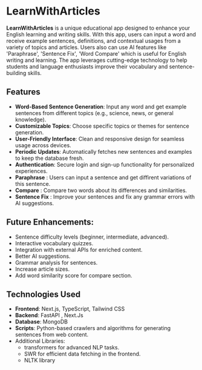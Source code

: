 # LearnWithArticles
**LearnWithArticles** is a unique educational app designed to enhance your English learning and writing skills. With this app, users can input a word and receive example sentences, definitions, and contextual usages from a variety of topics and articles. Users also can use AI features like 'Paraphrase', 'Sentence Fix', 'Word Compare' which is useful for English writing and learning. The app leverages cutting-edge technology to help students and language enthusiasts improve their vocabulary and sentence-building skills.

## Features
* **Word-Based Sentence Generation**: Input any word and get example sentences from different topics (e.g., science, news, or general knowledge).
* **Customizable Topics**: Choose specific topics or themes for sentence generation.
* **User-Friendly Interface**: Clean and responsive design for seamless usage across devices.
* **Periodic Updates**: Automatically fetches new sentences and examples to keep the database fresh.
* **Authentication**: Secure login and sign-up functionality for personalized experiences.
* **Paraphrase** : Users can input a sentence and get diffirent variations of this sentence.
* **Compare** : Compare two words about its differences and similarities.
* **Sentence Fix** : Improve your sentences and fix any grammar errors with AI suggestions.

## Future Enhancements:
* Sentence difficulty levels (beginner, intermediate, advanced).
* Interactive vocabulary quizzes.
* Integration with external APIs for enriched content.
* Better AI suggestions.
* Grammar analysis for sentences.
* Increase article sizes.
* Add word similarity score for compare section.
  
## Technologies Used
* **Frontend**: Next.js, TypeScript, Tailwind CSS
* **Backend**: FastAPI , Next.Js
* **Database**: MongoDB
* **Scripts**: Python-based crawlers and algorithms for generating sentences from web content.
* Additional Libraries:
  * transformers for advanced NLP tasks.
  * SWR for efficient data fetching in the frontend.
  * NLTK library
